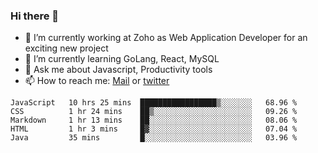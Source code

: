 ### Hi there 👋

- 🔭 I’m currently working at Zoho as Web Application Developer for an exciting new project
- 🌱 I’m currently learning GoLang, React, MySQL
- 💬 Ask me about Javascript, Productivity tools 
- 📫 How to reach me: [Mail](mailto:kvaishak007@gmail.com) or [twitter](https://twitter.com/_kvaishak)

<!--START_SECTION:waka-->
```text
JavaScript   10 hrs 25 mins  █████████████████▒░░░░░░░   68.96 % 
CSS          1 hr 24 mins    ██▒░░░░░░░░░░░░░░░░░░░░░░   09.26 % 
Markdown     1 hr 13 mins    ██░░░░░░░░░░░░░░░░░░░░░░░   08.06 % 
HTML         1 hr 3 mins     █▓░░░░░░░░░░░░░░░░░░░░░░░   07.04 % 
Java         35 mins         █░░░░░░░░░░░░░░░░░░░░░░░░   03.96 % 
```
<!--END_SECTION:waka-->
